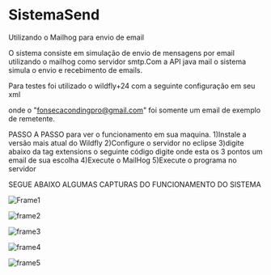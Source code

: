 # SistemaSend
Utilizando o Mailhog para envio de email 

O sistema consiste em simulação de envio de mensagens por email utilizando o mailhog como servidor smtp.Com a API java mail o sistema simula o envio e recebimento de emails.

Para testes foi utilizado o wildfly+24 com a seguinte configuração em seu xml 
<system-properties>
        <property name="emailproject.mail.smtp.host" value="localhost"/>
        <property name="emailproject.mail.smtp.port" value="1025"/>
        <property name="emailproject.mail.from" value="fonsecacodingpro@gmail.com"/>
    </system-properties>

onde o "fonsecacondingpro@gmail.com" foi somente um email de exemplo de remetente.


PASSO A PASSO para ver o funcionamento em sua maquina.
1)Instale a versão mais atual do Wildfly 
2)Configure o servidor no eclipse
3)digite abaixo da tag extensions o seguinte código 
  <system-properties>
        <property name="emailproject.mail.smtp.host" value="localhost"/>
        <property name="emailproject.mail.smtp.port" value="1025"/>
        <property name="emailproject.mail.from" value= ... /> 
    </system-properties>
 digite onde esta os 3 pontos um email de sua escolha
4)Execute o MailHog 
5)Execute o programa no servidor 



SEGUE ABAIXO ALGUMAS CAPTURAS DO FUNCIONAMENTO DO SISTEMA 



![Frame1](https://user-images.githubusercontent.com/64973978/179617972-09bedbd7-658c-4b65-8d3f-63b844add459.png)

![frame2](https://user-images.githubusercontent.com/64973978/179617997-5ba792e7-37ed-44e7-99b1-c078eb043276.png)

![frame3](https://user-images.githubusercontent.com/64973978/179618034-54cf18de-faf3-43ac-9f2c-54cedfcfa435.png)


![frame4](https://user-images.githubusercontent.com/64973978/179618059-ccdbf136-768f-47af-8aa9-1a3b57e6e149.png)


![frame5](https://user-images.githubusercontent.com/64973978/179618084-264a3cc2-f70f-43fe-b7cd-faa75a8049cf.png)




